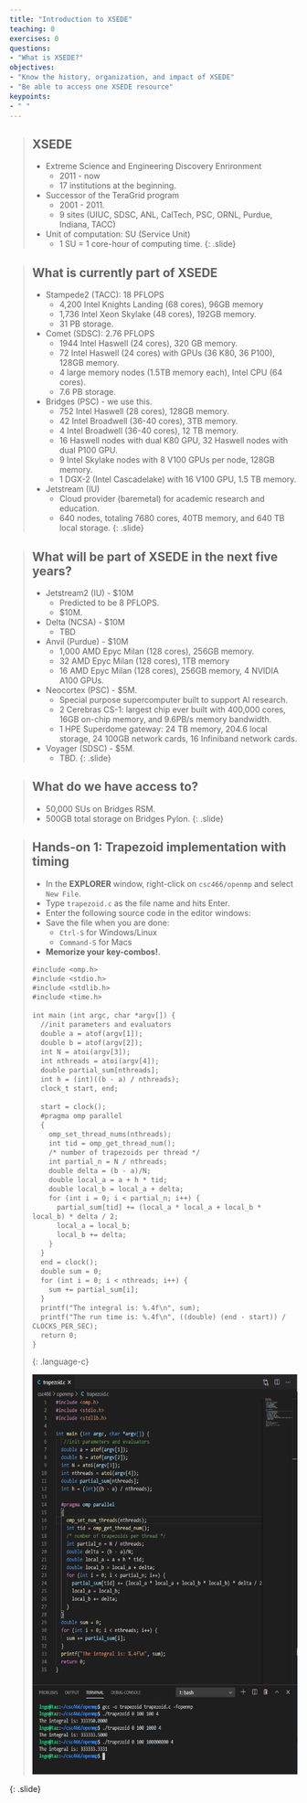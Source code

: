 ```yaml
---
title: "Introduction to XSEDE"
teaching: 0
exercises: 0
questions:
- "What is XSEDE?"
objectives:
- "Know the history, organization, and impact of XSEDE"
- "Be able to access one XSEDE resource"
keypoints:
- " "
---
```


> ## XSEDE
> - Extreme Science and Engineering Discovery Enrironment 
>   - 2011 - now
>   - 17 institutions at the beginning. 
> - Successor of the TeraGrid program
>   - 2001 - 2011.  
>   - 9 sites (UIUC, SDSC, ANL, CalTech, PSC, ORNL, Purdue, Indiana, TACC)
> - Unit of computation: SU (Service Unit)
>   - 1 SU = 1 core-hour of computing time. 
{: .slide}

> ## What is currently part of XSEDE
> - Stampede2 (TACC): 18 PFLOPS
>   - 4,200 Intel Knights Landing (68 cores), 96GB memory
>   - 1,736 Intel Xeon Skylake (48 cores), 192GB memory. 
>   - 31 PB storage. 
> - Comet (SDSC): 2.76 PFLOPS
>   - 1944 Intel Haswell (24 cores), 320 GB memory. 
>   - 72 Intel Haswell (24 cores) with GPUs (36 K80, 36 P100), 128GB memory.
>   - 4 large memory nodes (1.5TB memory each), Intel CPU (64 cores). 
>   - 7.6 PB storage. 
> - Bridges (PSC) - we use this. 
>   - 752 Intel Haswell (28 cores), 128GB memory. 
>   - 42 Intel Broadwell (36-40 cores), 3TB memory.
>   - 4 Intel Broadwell (36-40 cores), 12 TB memory. 
>   - 16 Haswell nodes with dual K80 GPU, 32 Haswell nodes with dual P100 GPU. 
>   - 9 Intel Skylake nodes with 8 V100 GPUs per node, 128GB memory. 
>   - 1 DGX-2 (Intel Cascadelake) with 16 V100 GPU, 1.5 TB memory. 
> - Jetstream (IU)
>   - Cloud provider (baremetal) for academic research and education. 
>   - 640 nodes, totaling 7680 cores, 40TB memory, and 640 TB local storage. 
{: .slide}


> ## What will be part of XSEDE in the next five years?
> - Jetstream2 (IU) - $10M
>   - Predicted to be 8 PFLOPS. 
>   - $10M. 
> - Delta (NCSA) - $10M
>   - TBD  
> - Anvil (Purdue) - $10M
>   - 1,000 AMD Epyc Milan (128 cores), 256GB memory. 
>   - 32 AMD Epyc Milan (128 cores), 1TB memory
>   - 16 AMD Epyc Milan (128 cores), 256GB memory, 4 NVIDIA A100 GPUs. 
> - Neocortex (PSC) - $5M. 
>   - Special purpose supercomputer built to support AI research. 
>   - 2 Cerebras CS-1: largest chip ever built with 400,000 cores, 16GB on-chip memory, and 9.6PB/s memory bandwidth. 
>   - 1 HPE Superdome gateway: 24 TB memory, 204.6 local storage, 24 100GB network cards, 16 Infiniband network cards. 
> - Voyager (SDSC) - $5M. 
>   - TBD.
{: .slide}


> ## What do we have access to?
> - 50,000 SUs on Bridges RSM. 
> - 500GB total storage on Bridges Pylon. 
{: .slide}


> ## Hands-on 1: Trapezoid implementation with timing
>
> - In the **EXPLORER** window, right-click on `csc466/openmp` and select `New File`.
> - Type `trapezoid.c` as the file name and hits Enter. 
> - Enter the following source code in the editor windows:
> - Save the file when you are done: 
>   - `Ctrl-S` for Windows/Linux
>   - `Command-S` for Macs
> - **Memorize your key-combos!**.
>
> ~~~
> #include <omp.h>
> #include <stdio.h>
> #include <stdlib.h>
> #include <time.h>
>
> int main (int argc, char *argv[]) {
>   //init parameters and evaluators
>   double a = atof(argv[1]);
>   double b = atof(argv[2]);
>   int N = atoi(argv[3]);
>   int nthreads = atoi(argv[4]);
>   double partial_sum[nthreads];
>   int h = (int)((b - a) / nthreads);  
>   clock_t start, end;  
> 
>   start = clock();
>   #pragma omp parallel 
>   {
>     omp_set_thread_nums(nthreads);
>     int tid = omp_get_thread_num();
>     /* number of trapezoids per thread */
>     int partial_n = N / nthreads;
>     double delta = (b - a)/N;
>     double local_a = a + h * tid;
>     double local_b = local_a + delta;
>     for (int i = 0; i < partial_n; i++) {
>       partial_sum[tid] += (local_a * local_a + local_b * local_b) * delta / 2;
>       local_a = local_b;
>       local_b += delta;
>     }
>   } 
>   end = clock();
>   double sum = 0;
>   for (int i = 0; i < nthreads; i++) {
>     sum += partial_sum[i];
>   }
>   printf("The integral is: %.4f\n", sum);
>   printf("The run time is: %.4f\n", ((double) (end - start)) / CLOCKS_PER_SEC);
>   return 0;
> }
> ~~~
> {: .language-c}
> 
> <img src="../assets/figure/03-intro-openmp/07.png" alt="create trapezoid.c" style="height:700px">
{: .slide}